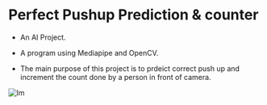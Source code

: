 # Perfect Pushup Prediction & counter
* An AI Project.

* A program using Mediapipe and OpenCV.

* The main purpose of this project is to prdeict correct push up and increment the count done by a person in front of camera.

![Im](https://user-images.githubusercontent.com/95848665/189094967-e6cf2a01-4a8a-4a84-9876-0acb7022a178.png)
